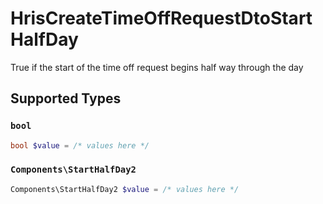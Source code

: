# HrisCreateTimeOffRequestDtoStartHalfDay

True if the start of the time off request begins half way through the day


## Supported Types

### `bool`

```php
bool $value = /* values here */
```

### `Components\StartHalfDay2`

```php
Components\StartHalfDay2 $value = /* values here */
```

